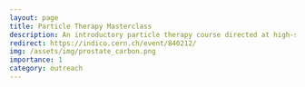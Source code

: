 ```yaml
---
layout: page
title: Particle Therapy Masterclass
description: An introductory particle therapy course directed at high-school students
redirect: https://indico.cern.ch/event/840212/
img: /assets/img/prostate_carbon.png
importance: 1
category: outreach
---
```


